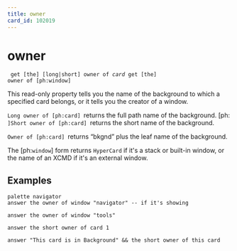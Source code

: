 ```yaml
---
title: owner
card_id: 102019
---
```


# owner

<code><pre>
get [the] [long|short] owner of <i>card
</i>get [the] owner of [ph:window]
<i>
</pre></code>

</i>This read-only property tells you the  name of the background to which a specified card belongs, or it tells you the creator of a window.

<code>Long owner of [ph:card] </code>returns the full path name of the background. [ph:<code> ]Short owner of [ph:card] </code>returns the short name of the background. 

 <code>Owner of [ph:card] </code>returns “bkgnd” plus the leaf name of the background.

The [ph:<code>window</code>]  form returns <code>HyperCard</code> if it's a stack or built-in window,  or the name of an XCMD  if it's an external window. 


## Examples

```
palette navigator
answer the owner of window "navigator" -- if it's showing

answer the owner of window "tools"

answer the short owner of card 1

answer "This card is in Background" && the short owner of this card
```

